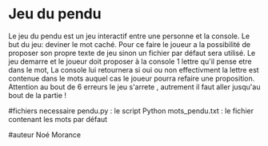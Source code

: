 # Jeu du pendu 

Le jeu du pendu est un jeu interactif entre une personne et la console. Le but du jeu: deviner le mot caché. 
Pour ce faire le joueur a la possibilité de proposer son propre texte de jeu sinon un fichier par défaut sera utilisé.
Le jeu demarre et le joueur doit proposer à la console 1 lettre qu'il pense etre dans le mot, 
La console lui retournera si oui ou non effectivment la lettre est contenue dans le mots auquel cas le joueur pourra refaire une proposition. 
Attention au bout de 6 erreurs le jeu s'arrete , autrement il faut aller jusqu'au bout de la partie ! 

#fichiers necessaire
pendu.py : le script Python
mots_pendu.txt : le fichier contenant les mots par défaut

#auteur 
Noé Morance

